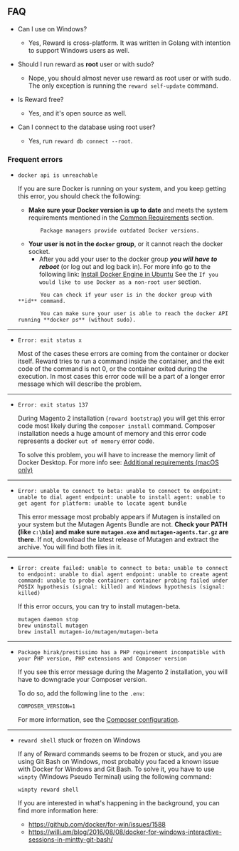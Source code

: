 ## FAQ

* Can I use on Windows?

    * Yes, Reward is cross-platform. It was written in Golang with intention to support Windows users as well.

* Should I run reward as **root** user or with sudo?

    * Nope, you should almost never use reward as root user or with sudo. The only exception is running
      the `reward self-update` command.

* Is Reward free?

    * Yes, and it's open source as well.

* Can I connect to the database using root user?

    * Yes, run `reward db connect --root`.

### Frequent errors

* `docker api is unreachable`

  If you are sure Docker is running on your system, and you keep getting this error, you should check the following:

    * **Make sure your Docker version is up to date** and meets the system requirements mentioned in the
      [Common Requirements](installation.html#common-requirements) section.
    ``` ...note::
           Package managers provide outdated Docker versions.
    ```

    * **Your user is not in the `docker` group**, or it cannot reach the docker socket.
        * After you add your user to the docker group ***you will have to reboot*** (or log out and log back in). For
          more info go to the following link:
          [Install Docker Engine in Ubuntu](https://docs.docker.com/engine/install/ubuntu/#install-using-the-convenience-script)
          See the `If you would like to use Docker as a non-root user` section.

    ``` ...note::
           You can check if your user is in the docker group with **id** command.
  
           You can make sure your user is able to reach the docker API running **docker ps** (without sudo).
    ```

---

* `Error: exit status x`

  Most of the cases these errors are coming from the container or docker itself. Reward tries to run a command inside
  the container, and the exit code of the command is not 0, or the container exited during the execution. In most cases
  this error code will be a part of a longer error message which will describe the problem.

---

* `Error: exit status 137`

  During Magento 2 installation (`reward bootstrap`) you will get this error code most likely during
  the `composer install` command. Composer installation needs a huge amount of memory and this error code represents a
  docker `out of memory` error code.

  To solve this problem, you will have to increase the memory limit of Docker Desktop. For more info see:
  [Additional requirements (macOS only)](installation.html#additional-requirements-macos-only)

---

* ```Error: unable to connect to beta: unable to connect to endpoint: unable to dial agent endpoint: unable to install agent: unable to get agent for platform: unable to locate agent bundle```

  This error message most probably appears if Mutagen is installed on your system but the Mutagen Agents Bundle are
  not. **Check your PATH (like `c:\bin`) and make sure `mutagen.exe` and `mutagen-agents.tar.gz` are there**. If not,
  download the latest release of Mutagen and extract the archive. You will find both files in it.

---

* ```Error: create failed: unable to connect to beta: unable to connect to endpoint: unable to dial agent endpoint: unable to create agent command: unable to probe container: container probing failed under POSIX hypothesis (signal: killed) and Windows hypothesis (signal: killed)```

  If this error occurs, you can try to install mutagen-beta.
    ```
    mutagen daemon stop
    brew uninstall mutagen
    brew install mutagen-io/mutagen/mutagen-beta
    ```

---

* `Package hirak/prestissimo has a PHP requirement incompatible with your PHP version, PHP extensions and Composer version`

  If you see this error message during the Magento 2 installation, you will have to downgrade your Composer version.

  To do so, add the following line to the `.env`:
    ```
    COMPOSER_VERSION=1
    ```

  For more information, see the [Composer configuration](configuration/composer.md).

---

* `reward shell` stuck or frozen on Windows

  If any of Reward commands seems to be frozen or stuck, and you are using Git Bash on Windows, most probably you faced
  a known issue with Docker for Windows and Git Bash. To solve it, you have to use `winpty` (Windows Pseudo Terminal)
  using the following command:
    ```
    winpty reward shell
    ```
  If you are interested in what's happening in the background, you can find more information here:
    * https://github.com/docker/for-win/issues/1588
    * https://willi.am/blog/2016/08/08/docker-for-windows-interactive-sessions-in-mintty-git-bash/